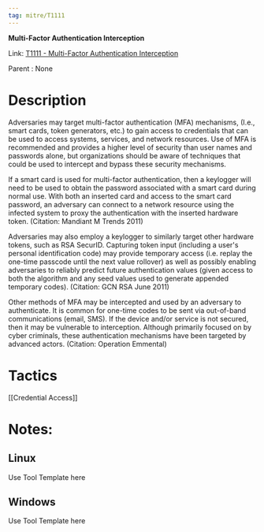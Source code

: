 ```yaml
---
tag: mitre/T1111
---
```


**Multi-Factor Authentication Interception**

Link: [T1111 - Multi-Factor Authentication Interception](https://attack.mitre.org/techniques/T1111)

Parent : None


# Description

Adversaries may target multi-factor authentication (MFA) mechanisms, (I.e., smart cards, token generators, etc.) to gain access to credentials that can be used to access systems, services, and network resources. Use of MFA is recommended and provides a higher level of security than user names and passwords alone, but organizations should be aware of techniques that could be used to intercept and bypass these security mechanisms. 

If a smart card is used for multi-factor authentication, then a keylogger will need to be used to obtain the password associated with a smart card during normal use. With both an inserted card and access to the smart card password, an adversary can connect to a network resource using the infected system to proxy the authentication with the inserted hardware token. (Citation: Mandiant M Trends 2011)

Adversaries may also employ a keylogger to similarly target other hardware tokens, such as RSA SecurID. Capturing token input (including a user's personal identification code) may provide temporary access (i.e. replay the one-time passcode until the next value rollover) as well as possibly enabling adversaries to reliably predict future authentication values (given access to both the algorithm and any seed values used to generate appended temporary codes). (Citation: GCN RSA June 2011)

Other methods of MFA may be intercepted and used by an adversary to authenticate. It is common for one-time codes to be sent via out-of-band communications (email, SMS). If the device and/or service is not secured, then it may be vulnerable to interception. Although primarily focused on by cyber criminals, these authentication mechanisms have been targeted by advanced actors. (Citation: Operation Emmental)

# Tactics


[[Credential Access]]


# Notes:

## Linux

Use Tool Template here

## Windows

Use Tool Template here